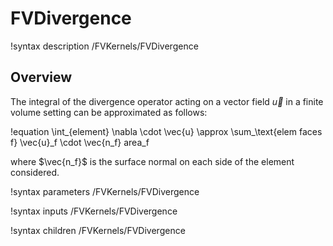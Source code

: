 # FVDivergence

!syntax description /FVKernels/FVDivergence

## Overview

The integral of the divergence operator acting on a vector field $\vec{u}$ in a finite volume
setting can be approximated as follows:

!equation
\int_{element} \nabla \cdot \vec{u} \approx \sum_\text{elem faces f} \vec{u}_f \cdot \vec{n_f} area_f

where $\vec{n_f}$ is the surface normal on each side of the element considered.

!syntax parameters /FVKernels/FVDivergence

!syntax inputs /FVKernels/FVDivergence

!syntax children /FVKernels/FVDivergence
